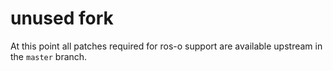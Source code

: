 # unused fork

At this point all patches required for ros-o support are available upstream in the `master` branch.
